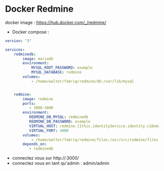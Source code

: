 Docker Redmine
===================

docker image : https://hub.docker.com/_/redmine/

* Docker compose :

```yml
version: "3"

services:
    redminedb:
        image: mariadb
        environment:
            MYSQL_ROOT_PASSWORD: example
            MYSQL_DATABASE: redmine
        volumes:
            - /home/walter/fabriq/redmine/db:/var/lib/mysql


    redmine:
        image: redmine
        ports:
           - 3000:3000
        environment:
           REDMINE_DB_MYSQL: redminedb
           REDMINE_DB_PASSWORD: example
           VIRTUAL_HOST: redmine.{{this.identityService.identity.ciDomain}}
           VIRTUAL_PORT: 3000  
        volumes:
            - /home/walter/fabriq/redmine/files:/usr/src/redmine/files
        depends_on:
           - redminedb

```

* connectez vous sur 
http://<IP>:3000/
* connectez vous en tant qu'admin : admin/admin